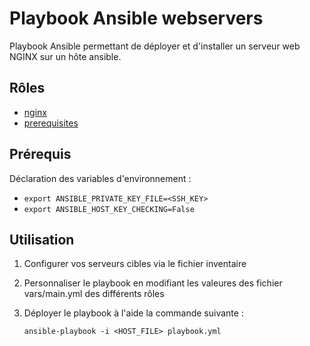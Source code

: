 Playbook Ansible webservers
=========

Playbook Ansible permettant de déployer et d'installer un serveur web NGINX sur un hôte ansible. 


Rôles
------------

  - [nginx](roles/nginx)
  - [prerequisites](roles/prerequisites/)


Prérequis
--------------

Déclaration des variables d'environnement :
  - `export ANSIBLE_PRIVATE_KEY_FILE=<SSH_KEY>`
  - `export ANSIBLE_HOST_KEY_CHECKING=False`


Utilisation
--------------

1. Configurer vos serveurs cibles via le fichier inventaire

2. Personnaliser le playbook en modifiant les valeures des fichier vars/main.yml des différents rôles

3. Déployer le playbook à l'aide la commande suivante :

    `ansible-playbook -i <HOST_FILE> playbook.yml`





